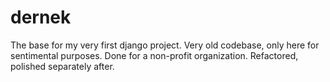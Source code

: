 # dernek
The base for my very first django project. Very old codebase, only here for sentimental purposes.
Done for a non-profit organization. Refactored, polished separately after.

